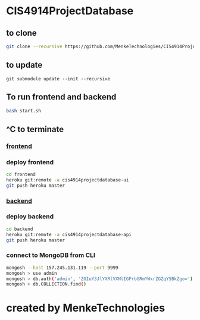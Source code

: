 # CIS4914ProjectDatabase


## to clone
```bash
git clone --recursive https://github.com/MenkeTechnologies/CIS4914ProjectDatabase.git
```

## to update
```
git submodule update --init --recursive
```

## To run frontend and backend
```sh
bash start.sh
```

## ^C to terminate


### [frontend](https://cis4914projectdatabase-api.herokuapp.com/)

### deploy frontend
```bash
cd frontend
heroku git:remote -a cis4914projectdatabase-ui
git push heroku master
```

### [backend](https://cis4914projectdatabase-ui.herokuapp.com/)

### deploy backend
```bash
cd backend
heroku git:remote -a cis4914projectdatabase-api
git push heroku master
```

### connect to MongoDB from CLI
```bash
mongosh --host 157.245.131.119 --port 9999
mongosh > use admin
mongosh > db.auth('admin', 'ZGIuY3JlYXRlVXNlIGFrbGRmYWxrZGZqYSBkZgo=')
mongosh > db.COLLECTION.find()
```

# created by MenkeTechnologies
